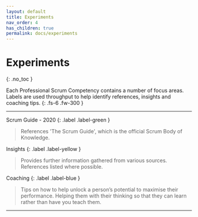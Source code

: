 ```yaml
---
layout: default
title: Experiments
nav_order: 4
has_children: true
permalink: docs/experiments
---
```


# Experiments
{: .no_toc }

 Each Professional Scrum Competency contains a number of focus areas. Labels are used throughput to help identify references, insights and coaching tips.
{: .fs-6 .fw-300 }

---

Scrum Guide - 2020
{: .label .label-green }
>References 'The Scrum Guide', which is the official Scrum Body of Knowledge.

Insights
{: .label .label-yellow }
>Provides further information gathered from various sources. References listed where possible.

Coaching
{: .label .label-blue }
>Tips on how to help unlock a person’s potential to maximise their performance. Helping them with their thinking so that they can learn rather than have you teach them.

---
